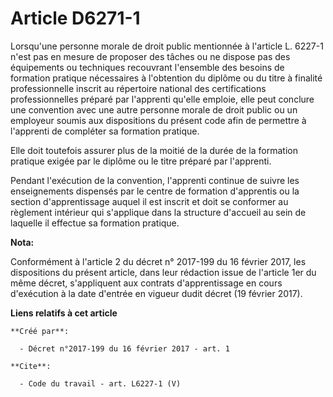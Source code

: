# Article D6271-1

Lorsqu'une personne morale de droit public mentionnée à l'article L. 6227-1 n'est pas en mesure de proposer des tâches ou ne
dispose pas des équipements ou techniques recouvrant l'ensemble des besoins de formation pratique nécessaires à l'obtention
du diplôme ou du titre à finalité professionnelle inscrit au répertoire national des certifications professionnelles préparé
par l'apprenti qu'elle emploie, elle peut conclure une convention avec une autre personne morale de droit public ou un
employeur soumis aux dispositions du présent code afin de permettre à l'apprenti de compléter sa formation pratique. 

Elle doit toutefois assurer plus de la moitié de la durée de la formation pratique exigée par le diplôme ou le titre préparé
par l'apprenti. 

Pendant l'exécution de la convention, l'apprenti continue de suivre les enseignements dispensés par le centre de formation
d'apprentis ou la section d'apprentissage auquel il est inscrit et doit se conformer au règlement intérieur qui s'applique
dans la structure d'accueil au sein de laquelle il effectue sa formation pratique.

**Nota:**

Conformément à l'article 2 du décret n° 2017-199 du 16 février 2017, les dispositions du présent article, dans leur rédaction
issue de l'article 1er du même décret, s'appliquent aux contrats d'apprentissage en cours d'exécution à la date d'entrée en
vigueur dudit décret (19 février 2017).

**Liens relatifs à cet article**

	**Créé par**:

	  - Décret n°2017-199 du 16 février 2017 - art. 1

	**Cite**:

	  - Code du travail - art. L6227-1 (V)
